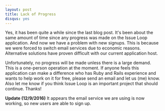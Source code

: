 ```yaml
---
layout: post
title: Lack of Progress
disqus: yes
---
```


Yes, it has been quite a while since the last blog post. It's been about the same amount of time since any progress was made on the Issue Loop application. And now we have a problem with new signups. This is because we were forced to switch email services due to economic reasons. Alternative solutions have proven difficult with our current application host.

Unfortunately, no progress will be made unless there is a large demand. This is a one-person operation at the moment. If anyone feels this application can make a difference who has Ruby and Rails experience and wants to help work on it for free, please send an email and let us (me) know. Also let me know if you think Issue Loop is an important project that should continue. Thanks! 

**Update (12/9/2016)** It appears the email service we are using is now working, so new users are able to sign up.
